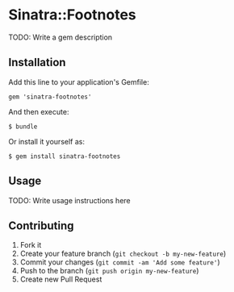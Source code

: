 # Sinatra::Footnotes

TODO: Write a gem description

## Installation

Add this line to your application's Gemfile:

    gem 'sinatra-footnotes'

And then execute:

    $ bundle

Or install it yourself as:

    $ gem install sinatra-footnotes

## Usage

TODO: Write usage instructions here

## Contributing

1. Fork it
2. Create your feature branch (`git checkout -b my-new-feature`)
3. Commit your changes (`git commit -am 'Add some feature'`)
4. Push to the branch (`git push origin my-new-feature`)
5. Create new Pull Request
